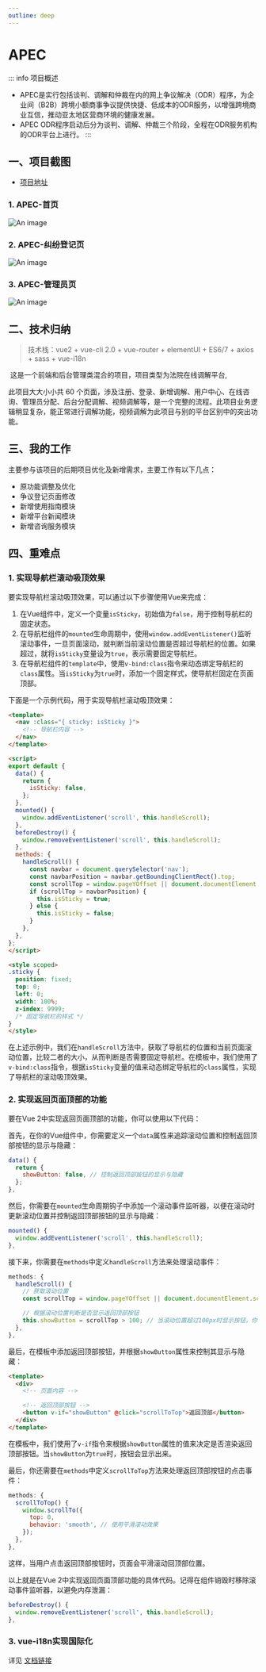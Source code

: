 ```yaml
---
outline: deep
---
```

# APEC

::: info 项目概述
- APEC是实行包括谈判、调解和仲裁在内的网上争议解决（ODR）程序，为企业间（B2B）跨境小额商事争议提供快捷、低成本的ODR服务，以增强跨境商业互信，推动亚太地区营商环境的健康发展。
- APEC ODR程序启动后分为谈判、调解、仲裁三个阶段，全程在ODR服务机构的ODR平台上进行。
:::

## 一、项目截图
- [项目地址](https://casettle.odrcloud.cn/)

### 1. APEC-首页

 ![An image](/item/APEC-首页.png)

### 2. APEC-纠纷登记页

 ![An image](/item/APEC-纠纷登记页.png)

### 3. APEC-管理员页

 ![An image](/item/APEC-管理员页.png)


## 二、技术归纳

> 技术栈：vue2 + vue-cli 2.0 + vue-router + elementUI + ES6/7 + axios + sass + vue-i18n

​	这是一个前端和后台管理类混合的项目，项目类型为法院在线调解平台,

此项目大大小小共 60 个页面，涉及注册、登录、新增调解、用户中心、在线咨询、管理员分配、后台分配调解、视频调解等，是一个完整的流程。此项目业务逻辑稍显复杂，能正常进行调解功能，视频调解为此项目与别的平台区别中的突出功能。



## 三、我的工作
主要参与该项目的后期项目优化及新增需求，主要工作有以下几点：

- 原功能调整及优化
- 争议登记页面修改
- 新增使用指南模块
- 新增平台新闻模块
- 新增咨询服务模块

## 四、重难点

### 1. 实现导航栏滚动吸顶效果



要实现导航栏滚动吸顶效果，可以通过以下步骤使用Vue来完成：

1. 在Vue组件中，定义一个变量`isSticky`，初始值为`false`，用于控制导航栏的固定状态。
2. 在导航栏组件的`mounted`生命周期中，使用`window.addEventListener()`监听滚动事件，一旦页面滚动，就判断当前滚动位置是否超过导航栏的位置。如果超过，就将`isSticky`变量设为`true`，表示需要固定导航栏。
3. 在导航栏组件的`template`中，使用`v-bind:class`指令来动态绑定导航栏的`class`属性。当`isSticky`为`true`时，添加一个固定样式，使导航栏固定在页面顶部。

下面是一个示例代码，用于实现导航栏滚动吸顶效果：

```html
<template>
  <nav :class="{ sticky: isSticky }">
    <!-- 导航栏内容 -->
  </nav>
</template>

<script>
export default {
  data() {
    return {
      isSticky: false,
    };
  },
  mounted() {
    window.addEventListener('scroll', this.handleScroll);
  },
  beforeDestroy() {
    window.removeEventListener('scroll', this.handleScroll);
  },
  methods: {
    handleScroll() {
      const navbar = document.querySelector('nav');
      const navbarPosition = navbar.getBoundingClientRect().top;
      const scrollTop = window.pageYOffset || document.documentElement.scrollTop;
      if (scrollTop > navbarPosition) {
        this.isSticky = true;
      } else {
        this.isSticky = false;
      }
    },
  },
};
</script>

<style scoped>
.sticky {
  position: fixed;
  top: 0;
  left: 0;
  width: 100%;
  z-index: 9999;
  /* 固定导航栏的样式 */
}
</style>
```

在上述示例中，我们在`handleScroll`方法中，获取了导航栏的位置和当前页面滚动位置，比较二者的大小，从而判断是否需要固定导航栏。在模板中，我们使用了`v-bind:class`指令，根据`isSticky`变量的值来动态绑定导航栏的`class`属性，实现了导航栏的滚动吸顶效果。



### 2. 实现返回页面顶部的功能


要在Vue 2中实现返回页面顶部的功能，你可以使用以下代码：

首先，在你的Vue组件中，你需要定义一个`data`属性来追踪滚动位置和控制返回顶部按钮的显示与隐藏：

```javascript
data() {
  return {
    showButton: false, // 控制返回顶部按钮的显示与隐藏
  };
},
```

然后，你需要在`mounted`生命周期钩子中添加一个滚动事件监听器，以便在滚动时更新滚动位置并控制返回顶部按钮的显示与隐藏：

```javascript
mounted() {
  window.addEventListener('scroll', this.handleScroll);
},
```

接下来，你需要在`methods`中定义`handleScroll`方法来处理滚动事件：

```javascript
methods: {
  handleScroll() {
    // 获取滚动位置
    const scrollTop = window.pageYOffset || document.documentElement.scrollTop || document.body.scrollTop;

    // 根据滚动位置判断是否显示返回顶部按钮
    this.showButton = scrollTop > 100; // 当滚动位置超过100px时显示按钮，你可以根据需要调整这个值
  },
},
```

最后，在模板中添加返回顶部按钮，并根据`showButton`属性来控制其显示与隐藏：

```html
<template>
  <div>
    <!-- 页面内容 -->

    <!-- 返回顶部按钮 -->
    <button v-if="showButton" @click="scrollToTop">返回顶部</button>
  </div>
</template>
```

在模板中，我们使用了`v-if`指令来根据`showButton`属性的值来决定是否渲染返回顶部按钮。当`showButton`为`true`时，按钮会显示出来。

最后，你还需要在`methods`中定义`scrollToTop`方法来处理返回顶部按钮的点击事件：

```javascript
methods: {
  scrollToTop() {
    window.scrollTo({
      top: 0,
      behavior: 'smooth', // 使用平滑滚动效果
    });
  },
},
```

这样，当用户点击返回顶部按钮时，页面会平滑滚动回顶部位置。

以上就是在Vue 2中实现返回页面顶部功能的具体代码。记得在组件销毁时移除滚动事件监听器，以避免内存泄漏：

```javascript
beforeDestroy() {
  window.removeEventListener('scroll', this.handleScroll);
},
```

### 3. vue-i18n实现国际化
详见  [文档链接](/note/guide/I18n.md)